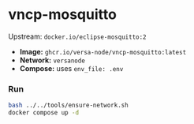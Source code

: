# vncp-mosquitto

Upstream: `docker.io/eclipse-mosquitto:2`

- **Image:** `ghcr.io/versa-node/vncp-mosquitto:latest`
- **Network:** `versanode`
- **Compose:** uses `env_file: .env`

### Run
```bash
bash ../../tools/ensure-network.sh
docker compose up -d
```


